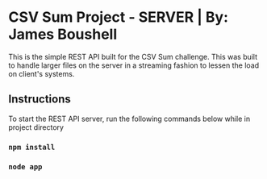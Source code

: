 # CSV Sum Project - SERVER | By: James Boushell

This is the simple REST API built for the CSV Sum challenge. This was built to handle larger files on the server in a streaming fashion to lessen the load on client's systems. 

## Instructions

To start the REST API server, run the following commands below while in project directory

### `npm install`
### `node app`
